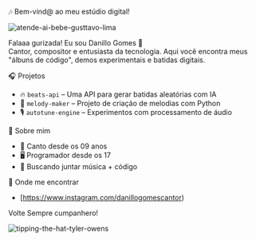  🎶 Bem-vind@ ao meu estúdio digital!

![atende-ai-bebe-gusttavo-lima](https://github.com/user-attachments/assets/ce4e878a-5fe8-4f7f-a391-0d5cc8784206)


Falaaa gurizada! Eu sou Danillo Gomes 🎤  
Cantor, compositor e entusiasta da tecnologia. Aqui você encontra meus "álbuns de código", demos experimentais e batidas digitais.

 🎧 Projetos
- 🔥 `beats-api` – Uma API para gerar batidas aleatórias com IA
- 🎹 `melody-maker` – Projeto de criação de melodias com Python
- 🎙️ `autotune-engine` – Experimentos com processamento de áudio

 🎼 Sobre mim
- 🎵 Canto desde os 09 anos
- 🖥️ Programador desde os 17
- 🚀 Buscando juntar música + código

 📡 Onde me encontrar
- [https://www.instagram.com/danillogomescantor)


Volte Sempre cumpanhero!

![tipping-the-hat-tyler-owens](https://github.com/user-attachments/assets/f43d1f53-4a84-44cd-88be-3019fd77ac9d)











 
